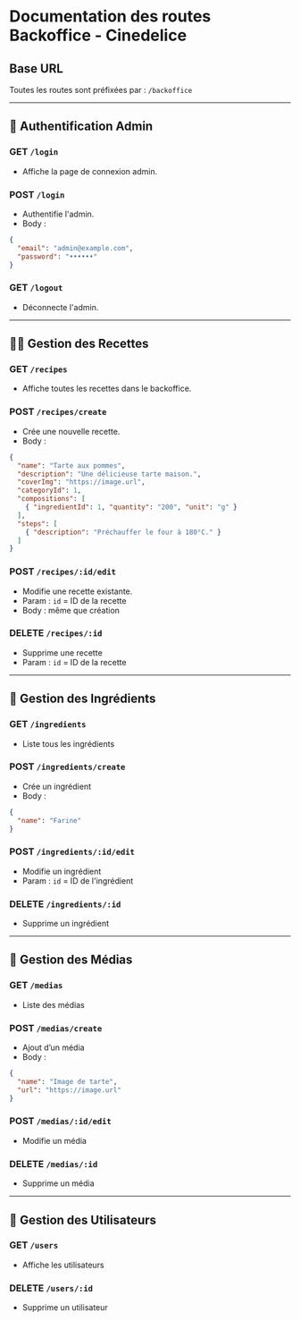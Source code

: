 # Documentation des routes Backoffice - Cinedelice

## Base URL
Toutes les routes sont préfixées par : `/backoffice`

---

## 🔐 Authentification Admin
### GET `/login`
- Affiche la page de connexion admin.

### POST `/login`
- Authentifie l'admin.
- Body :
```json
{
  "email": "admin@example.com",
  "password": "••••••"
}
```

### GET `/logout`
- Déconnecte l'admin.

---

## 👨‍🍳 Gestion des Recettes

### GET `/recipes`
- Affiche toutes les recettes dans le backoffice.

### POST `/recipes/create`
- Crée une nouvelle recette.
- Body :
```json
{
  "name": "Tarte aux pommes",
  "description": "Une délicieuse tarte maison.",
  "coverImg": "https://image.url",
  "categoryId": 1,
  "compositions": [
    { "ingredientId": 1, "quantity": "200", "unit": "g" }
  ],
  "steps": [
    { "description": "Préchauffer le four à 180°C." }
  ]
}
```

### POST `/recipes/:id/edit`
- Modifie une recette existante.
- Param : `id` = ID de la recette
- Body : même que création

### DELETE `/recipes/:id`
- Supprime une recette
- Param : `id` = ID de la recette

---

## 🥦 Gestion des Ingrédients

### GET `/ingredients`
- Liste tous les ingrédients

### POST `/ingredients/create`
- Crée un ingrédient
- Body :
```json
{
  "name": "Farine"
}
```

### POST `/ingredients/:id/edit`
- Modifie un ingrédient
- Param : `id` = ID de l'ingrédient

### DELETE `/ingredients/:id`
- Supprime un ingrédient

---

## 📁 Gestion des Médias

### GET `/medias`
- Liste des médias

### POST `/medias/create`
- Ajout d’un média
- Body :
```json
{
  "name": "Image de tarte",
  "url": "https://image.url"
}
```

### POST `/medias/:id/edit`
- Modifie un média

### DELETE `/medias/:id`
- Supprime un média

---

## 👤 Gestion des Utilisateurs

### GET `/users`
- Affiche les utilisateurs

### DELETE `/users/:id`
- Supprime un utilisateur